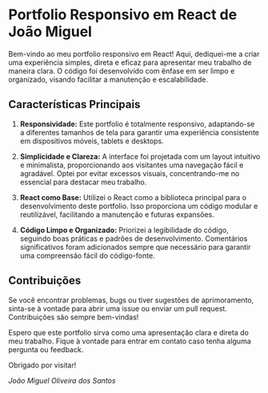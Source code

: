 # Portfolio Responsivo em React de João Miguel

Bem-vindo ao meu portfolio responsivo em React! Aqui, dediquei-me a criar uma experiência simples, direta e eficaz para apresentar meu trabalho de maneira clara. O código foi desenvolvido com ênfase em ser limpo e organizado, visando facilitar a manutenção e escalabilidade.

## Características Principais

1. **Responsividade:** Este portfolio é totalmente responsivo, adaptando-se a diferentes tamanhos de tela para garantir uma experiência consistente em dispositivos móveis, tablets e desktops.

2. **Simplicidade e Clareza:** A interface foi projetada com um layout intuitivo e minimalista, proporcionando aos visitantes uma navegação fácil e agradável. Optei por evitar excessos visuais, concentrando-me no essencial para destacar meu trabalho.

3. **React como Base:** Utilizei o React como a biblioteca principal para o desenvolvimento deste portfolio. Isso proporciona um código modular e reutilizável, facilitando a manutenção e futuras expansões.

4. **Código Limpo e Organizado:** Priorizei a legibilidade do código, seguindo boas práticas e padrões de desenvolvimento. Comentários significativos foram adicionados sempre que necessário para garantir uma compreensão fácil do código-fonte.

## Contribuições

Se você encontrar problemas, bugs ou tiver sugestões de aprimoramento, sinta-se à vontade para abrir uma issue ou enviar um pull request. Contribuições são sempre bem-vindas!

Espero que este portfolio sirva como uma apresentação clara e direta do meu trabalho. Fique à vontade para entrar em contato caso tenha alguma pergunta ou feedback.

Obrigado por visitar!

*João Miguel Oliveira dos Santos*
